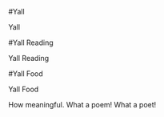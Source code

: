 #Yall

Yall

#Yall Reading

Yall Reading

#Yall Food

Yall Food

How meaningful. What a poem! What a poet!
